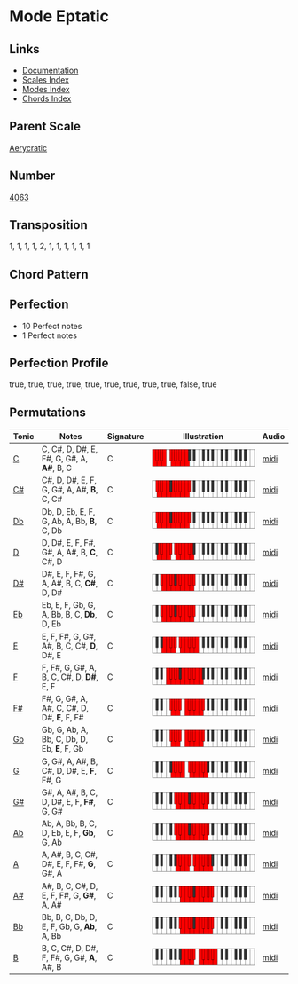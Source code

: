 # Mode Eptatic

## Links

- [Documentation](README.md)
- [Scales Index](Scales.md)
- [Modes Index](Modes.md)
- [Chords Index](Chords.md)

## Parent Scale

[Aerycratic](ScaleAerycratic.md)

## Number

[4063](https://ianring.com/musictheory/scales/4063)

## Transposition

1, 1, 1, 1, 2, 1, 1, 1, 1, 1, 1

## Chord Pattern



## Perfection

- 10 Perfect notes
- 1 Perfect notes

## Perfection Profile

true, true, true, true, true, true, true, true, true, false, true

## Permutations

| Tonic | Notes | Signature | Illustration | Audio |
|-------|-------|-----------|--------------|-------|
| [C](ModeCNaturalEptatic.md) | C, C#, D, D#, E, F#, G, G#, A, **A#**, B, C | C | ![CNaturalEptatic](ModeCNaturalEptatic.png) | [midi](https://github.com/edipermadi/music/blob/main/docs/ModeCNaturalEptatic.mid?raw=true) |
| [C#](ModeCSharpEptatic.md) | C#, D, D#, E, F, G, G#, A, A#, **B**, C, C# | C | ![CSharpEptatic](ModeCSharpEptatic.png) | [midi](https://github.com/edipermadi/music/blob/main/docs/ModeCSharpEptatic.mid?raw=true) |
| [Db](ModeDFlatEptatic.md) | Db, D, Eb, E, F, G, Ab, A, Bb, **B**, C, Db | C | ![DFlatEptatic](ModeDFlatEptatic.png) | [midi](https://github.com/edipermadi/music/blob/main/docs/ModeDFlatEptatic.mid?raw=true) |
| [D](ModeDNaturalEptatic.md) | D, D#, E, F, F#, G#, A, A#, B, **C**, C#, D | C | ![DNaturalEptatic](ModeDNaturalEptatic.png) | [midi](https://github.com/edipermadi/music/blob/main/docs/ModeDNaturalEptatic.mid?raw=true) |
| [D#](ModeDSharpEptatic.md) | D#, E, F, F#, G, A, A#, B, C, **C#**, D, D# | C | ![DSharpEptatic](ModeDSharpEptatic.png) | [midi](https://github.com/edipermadi/music/blob/main/docs/ModeDSharpEptatic.mid?raw=true) |
| [Eb](ModeEFlatEptatic.md) | Eb, E, F, Gb, G, A, Bb, B, C, **Db**, D, Eb | C | ![EFlatEptatic](ModeEFlatEptatic.png) | [midi](https://github.com/edipermadi/music/blob/main/docs/ModeEFlatEptatic.mid?raw=true) |
| [E](ModeENaturalEptatic.md) | E, F, F#, G, G#, A#, B, C, C#, **D**, D#, E | C | ![ENaturalEptatic](ModeENaturalEptatic.png) | [midi](https://github.com/edipermadi/music/blob/main/docs/ModeENaturalEptatic.mid?raw=true) |
| [F](ModeFNaturalEptatic.md) | F, F#, G, G#, A, B, C, C#, D, **D#**, E, F | C | ![FNaturalEptatic](ModeFNaturalEptatic.png) | [midi](https://github.com/edipermadi/music/blob/main/docs/ModeFNaturalEptatic.mid?raw=true) |
| [F#](ModeFSharpEptatic.md) | F#, G, G#, A, A#, C, C#, D, D#, **E**, F, F# | C | ![FSharpEptatic](ModeFSharpEptatic.png) | [midi](https://github.com/edipermadi/music/blob/main/docs/ModeFSharpEptatic.mid?raw=true) |
| [Gb](ModeGFlatEptatic.md) | Gb, G, Ab, A, Bb, C, Db, D, Eb, **E**, F, Gb | C | ![GFlatEptatic](ModeGFlatEptatic.png) | [midi](https://github.com/edipermadi/music/blob/main/docs/ModeGFlatEptatic.mid?raw=true) |
| [G](ModeGNaturalEptatic.md) | G, G#, A, A#, B, C#, D, D#, E, **F**, F#, G | C | ![GNaturalEptatic](ModeGNaturalEptatic.png) | [midi](https://github.com/edipermadi/music/blob/main/docs/ModeGNaturalEptatic.mid?raw=true) |
| [G#](ModeGSharpEptatic.md) | G#, A, A#, B, C, D, D#, E, F, **F#**, G, G# | C | ![GSharpEptatic](ModeGSharpEptatic.png) | [midi](https://github.com/edipermadi/music/blob/main/docs/ModeGSharpEptatic.mid?raw=true) |
| [Ab](ModeAFlatEptatic.md) | Ab, A, Bb, B, C, D, Eb, E, F, **Gb**, G, Ab | C | ![AFlatEptatic](ModeAFlatEptatic.png) | [midi](https://github.com/edipermadi/music/blob/main/docs/ModeAFlatEptatic.mid?raw=true) |
| [A](ModeANaturalEptatic.md) | A, A#, B, C, C#, D#, E, F, F#, **G**, G#, A | C | ![ANaturalEptatic](ModeANaturalEptatic.png) | [midi](https://github.com/edipermadi/music/blob/main/docs/ModeANaturalEptatic.mid?raw=true) |
| [A#](ModeASharpEptatic.md) | A#, B, C, C#, D, E, F, F#, G, **G#**, A, A# | C | ![ASharpEptatic](ModeASharpEptatic.png) | [midi](https://github.com/edipermadi/music/blob/main/docs/ModeASharpEptatic.mid?raw=true) |
| [Bb](ModeBFlatEptatic.md) | Bb, B, C, Db, D, E, F, Gb, G, **Ab**, A, Bb | C | ![BFlatEptatic](ModeBFlatEptatic.png) | [midi](https://github.com/edipermadi/music/blob/main/docs/ModeBFlatEptatic.mid?raw=true) |
| [B](ModeBNaturalEptatic.md) | B, C, C#, D, D#, F, F#, G, G#, **A**, A#, B | C | ![BNaturalEptatic](ModeBNaturalEptatic.png) | [midi](https://github.com/edipermadi/music/blob/main/docs/ModeBNaturalEptatic.mid?raw=true) |
